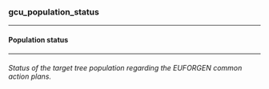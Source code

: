 ### gcu_population_status



------
#### Population status



------
###### Status of the target tree population regarding the EUFORGEN common action plans.